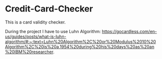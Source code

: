 # Credit-Card-Checker
This is a card validity checker.

During the project I have to use Luhn Algorithm: 
https://gocardless.com/en-us/guides/posts/what-is-luhn-algorithm/#:~:text=Luhn%20Algorithm%2C%20or%20Modulus%2010%20Algorithm%2C%20is%20a,1954%20during%20his%20days%20as%20an%20IBM%20researcher.

